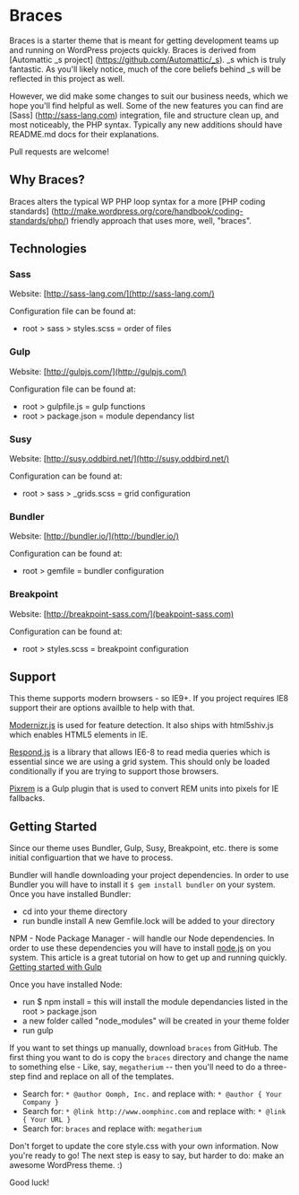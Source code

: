 # Braces

Braces is a starter theme that is meant for getting development teams up and running on WordPress projects quickly. Braces is derived from [Automattic _s project] (https://github.com/Automattic/_s). _s which is truly fantastic. As you'll likely notice, much of the core beliefs behind _s will be reflected in this project as well.

However, we did make some changes to suit our business needs, which we hope you'll find helpful as well. Some of the new features you can find are [Sass] (http://sass-lang.com) integration, file and structure clean up, and most noticeably, the PHP syntax. Typically any new additions should have README.md docs for their explanations.

Pull requests are welcome!

## Why Braces?

Braces alters the typical WP PHP loop syntax for a more [PHP coding standards] (http://make.wordpress.org/core/handbook/coding-standards/php/) friendly approach that uses more, well, "braces".

## Technologies

### Sass
Website: [http://sass-lang.com/](http://sass-lang.com/)

Configuration file can be found at:
* root > sass > styles.scss = order of files

### Gulp
Website: [http://gulpjs.com/](http://gulpjs.com/)

Configuration file can be found at:
* root > gulpfile.js = gulp functions
* root > package.json = module dependancy list

### Susy
Website: [http://susy.oddbird.net/](http://susy.oddbird.net/)

Configuration can be found at:
* root > sass > _grids.scss = grid configuration

### Bundler
Website: [http://bundler.io/](http://bundler.io/)

Configuration can be found at:
* root > gemfile = bundler configuration

### Breakpoint
Website: [http://breakpoint-sass.com/](beakpoint-sass.com)

Configuration can be found at:
* root > styles.scss = breakpoint configuration

## Support
This theme supports modern browsers - so IE9+. If you project requires IE8 support their are options availble to help with that.

[Modernizr.js](modernizr.com) is used for feature detection. It also ships with html5shiv.js which enables HTML5 elements in IE.

[Respond.js](https://github.com/scottjehl/Respond) is a library that allows IE6-8 to read media queries which is essential since we are using a grid system. This should only be loaded conditionally if you are trying to support those browsers.

[Pixrem](https://github.com/gummesson/gulp-pixrem) is a Gulp plugin that is used to convert REM units into pixels for IE fallbacks.

Getting Started
---------------

Since our theme uses Bundler, Gulp, Susy, Breakpoint, etc. there is some initial configuartion that we have to process.

Bundler will handle downloading your project dependencies. In order to use Bundler you will have to install it `$ gem install bundler` on your system. Once you have installed Bundler:
* cd into your theme directory
* run bundle install
A new Gemfile.lock will be added to your directory

NPM - Node Package Manager - will handle our Node dependencies. In order to use these dependencies you will have to install
[node.js](http://nodejs.org) on you system. This article is a great tutorial on how to get up and running quickly.
[Getting started with Gulp](travismaynard.com/writing/getting-started-with-gulp)

Once you have installed Node:
* run $ npm install = this will install the module dependancies listed in the root > package.json
* a new folder called "node_modules" will be created in your theme folder
* run gulp

If you want to set things up manually, download `braces` from GitHub. The first thing you want to do is copy the `braces` directory and change the name to something else - Like, say, `megatherium` -- then you'll need to do a three-step find and replace on all of the templates.

* Search for: `* @author Oomph, Inc.` and replace with: `* @author { Your Company }`
* Search for: `* @link http://www.oomphinc.com` and replace with: `* @link { Your URL }`
* Search for: `braces` and replace with: `megatherium`

Don't forget to update the core style.css with your own information.
Now you're ready to go! The next step is easy to say, but harder to do: make an awesome WordPress theme. :)

Good luck!